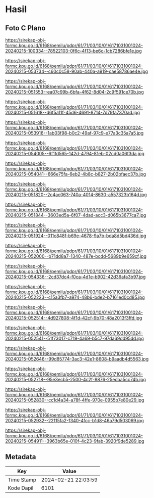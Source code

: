 # Hasil

## Foto C Plano

https://sirekap-obj-formc.kpu.go.id/6168/pemilu/pdpr/61/71/03/10/01/6171031001024-20240215-100334--78522103-0f6c-4f13-be6c-1cb7286bfe1e.jpg

https://sirekap-obj-formc.kpu.go.id/6168/pemilu/pdpr/61/71/03/10/01/6171031001024-20240215-053734--c60c0c58-90ab-440a-a919-cae58786ae4e.jpg

https://sirekap-obj-formc.kpu.go.id/6168/pemilu/pdpr/61/71/03/10/01/6171031001024-20240215-051553--ea07c99b-6bfa-4f62-8d04-2c9f591ce70b.jpg

https://sirekap-obj-formc.kpu.go.id/6168/pemilu/pdpr/61/71/03/10/01/6171031001024-20240215-051618--d6f5a11f-45d6-4691-8714-7d79fa7370ad.jpg

https://sirekap-obj-formc.kpu.go.id/6168/pemilu/pdpr/61/71/03/10/01/6171031001024-20240215-053916--1ab03f98-b0c2-49af-97c9-e77a3c35a7a5.jpg

https://sirekap-obj-formc.kpu.go.id/6168/pemilu/pdpr/61/71/03/10/01/6171031001024-20240215-054005--6f1fd565-142d-4794-81eb-02cd0a06f3da.jpg

https://sirekap-obj-formc.kpu.go.id/6168/pemilu/pdpr/61/71/03/10/01/6171031001024-20240215-054041--666e75fa-6eb2-4b8c-b827-2b02bfaec37b.jpg

https://sirekap-obj-formc.kpu.go.id/6168/pemilu/pdpr/61/71/03/10/01/6171031001024-20240215-051820--2c4ac063-740a-4014-8630-a557323b164d.jpg

https://sirekap-obj-formc.kpu.go.id/6168/pemilu/pdpr/61/71/03/10/01/6171031001024-20240215-051844--3603ed5a-6f07-4dad-acc3-d065b3677ca7.jpg

https://sirekap-obj-formc.kpu.go.id/6168/pemilu/pdpr/61/71/03/10/01/6171031001024-20240215-051924--011c848f-b69e-4678-9a7b-bda8d5bd436d.jpg

https://sirekap-obj-formc.kpu.go.id/6168/pemilu/pdpr/61/71/03/10/01/6171031001024-20240215-052000--b71dd8a7-1340-487e-bcdd-5689b9e659cf.jpg

https://sirekap-obj-formc.kpu.go.id/6168/pemilu/pdpr/61/71/03/10/01/6171031001024-20240215-054336--2cd37dc4-f0ca-4d1e-b902-42d36afa3b97.jpg

https://sirekap-obj-formc.kpu.go.id/6168/pemilu/pdpr/61/71/03/10/01/6171031001024-20240215-052223--c15a3fb7-a974-48b6-bde2-b7161ed0cd85.jpg

https://sirekap-obj-formc.kpu.go.id/6168/pemilu/pdpr/61/71/03/10/01/6171031001024-20240215-052514--4d927808-4f1d-42cf-9b70-48a2013f3ffd.jpg

https://sirekap-obj-formc.kpu.go.id/6168/pemilu/pdpr/61/71/03/10/01/6171031001024-20240215-052541--51f73017-c719-4a69-b5c7-97da69dd95dd.jpg

https://sirekap-obj-formc.kpu.go.id/6168/pemilu/pdpr/61/71/03/10/01/6171031001024-20240215-052646--99d85774-3ac3-42e1-8608-b9aadb4d5563.jpg

https://sirekap-obj-formc.kpu.go.id/6168/pemilu/pdpr/61/71/03/10/01/6171031001024-20240215-052718--95e3ecb5-2500-4c2f-8876-25ecba5cc74b.jpg

https://sirekap-obj-formc.kpu.go.id/6168/pemilu/pdpr/61/71/03/10/01/6171031001024-20240215-052830--cc1d4a34-a78f-4ffe-970e-0955b7e80e29.jpg

https://sirekap-obj-formc.kpu.go.id/6168/pemilu/pdpr/61/71/03/10/01/6171031001024-20240215-052932--22115fa2-1340-4fcc-b1d8-46a79d503069.jpg

https://sirekap-obj-formc.kpu.go.id/6168/pemilu/pdpr/61/71/03/10/01/6171031001024-20240215-054911--3963b65e-010f-4c23-9fab-3920f9de5289.jpg


## Metadata

| Key        | Value               |
| ---------- | ------------------- |
| Time Stamp | 2024-02-21 22:03:59 |
| Kode Dapil | 6101                |



